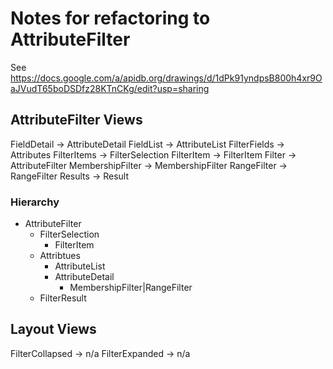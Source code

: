 # Notes for refactoring to AttributeFilter
See https://docs.google.com/a/apidb.org/drawings/d/1dPk91yndpsB800h4xr9OaJVudT65boDSDfz28KTnCKg/edit?usp=sharing


## AttributeFilter Views

FieldDetail      ->  AttributeDetail
FieldList        ->  AttributeList
FilterFields     ->  Attributes
FilterItems      ->  FilterSelection
FilterItem       ->  FilterItem
Filter           ->  AttributeFilter
MembershipFilter ->  MembershipFilter
RangeFilter      ->  RangeFilter
Results          ->  Result

### Hierarchy

- AttributeFilter
  - FilterSelection
    - FilterItem
  - Attribtues
    - AttributeList
    - AttributeDetail
      - MembershipFilter|RangeFilter
  - FilterResult

## Layout Views

FilterCollapsed  ->  n/a
FilterExpanded   ->  n/a
